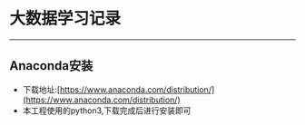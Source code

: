 # 大数据学习记录
***
## Anaconda安装
- 下载地址:[https://www.anaconda.com/distribution/](https://www.anaconda.com/distribution/)
- 本工程使用的python3,下载完成后进行安装即可